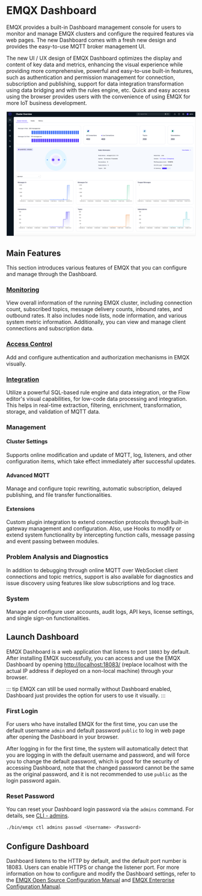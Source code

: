 # EMQX Dashboard

EMQX provides a built-in Dashboard management console for users to monitor and manage EMQX clusters and configure the required features via web pages. The new Dashboard comes with a fresh new design and provides the easy-to-use MQTT broker management UI. 

The new UI / UX design of EMQX Dashboard optimizes the display and content of key data and metrics, enhancing the visual experience while providing more comprehensive, powerful and easy-to-use built-in features, such as authentication and permission management for connection, subscription and publishing, support for data integration transformation using data bridging and with the rules engine, etc. Quick and easy access using the browser provides users with the convenience of using EMQX for more IoT business development.

![image](./assets/dashboard_preview.png)

## Main Features

This section introduces various features of EMQX that you can configure and manage through the Dashboard.

### [Monitoring](./monitoring.md)

View overall information of the running EMQX cluster, including connection count, subscribed topics, message delivery counts, inbound rates, and outbound rates. It also includes node lists, node information, and various system metric information. Additionally, you can view and manage client connections and subscription data.

### [Access Control](./acloverview.md)

Add and configure authentication and authorization mechanisms in EMQX visually.

### [Integration](./bridgeoverview.md)

Utilize a powerful SQL-based rule engine and data integration, or the Flow editor's visual capabilities, for low-code data processing and integration. This helps in real-time extraction, filtering, enrichment, transformation, storage, and validation of MQTT data.

### Management

#### Cluster Settings

Supports online modification and update of MQTT, log, listeners, and other configuration items, which take effect immediately after successful updates.

#### Advanced MQTT

Manage and configure topic rewriting, automatic subscription, delayed publishing, and file transfer functionalities.

#### Extensions

Custom plugin integration to extend connection protocols through built-in gateway management and configuration. Also, use Hooks to modify or extend system functionality by intercepting function calls, message passing and event passing between modules.

### Problem Analysis and Diagnostics

In addition to debugging through online MQTT over WebSocket client connections and topic metrics, support is also available for diagnostics and issue discovery using features like slow subscriptions and log trace.

### System

Manage and configure user accounts, audit logs, API keys, license settings, and single sign-on functionalities.

## Launch Dashboard

EMQX Dashboard is a web application that listens to port `18083` by default. After installing EMQX successfully, you can access and use the EMQX Dashboard by opening <http://localhost:18083/> (replace localhost with the actual IP address if deployed on a non-local machine) through your browser.

::: tip
EMQX can still be used normally without Dashboard enabled, Dashboard just provides the option for users to use it visually.
:::

### First Login

For users who have installed EMQX for the first time, you can use the default username `admin` and default password `public` to log in web page after opening the Dashboard in your browser.

After logging in for the first time, the system will automatically detect that you are logging in with the default username and password, and will force you to change the default password, which is good for the security of accessing Dashboard, note that the changed password cannot be the same as the original password, and it is not recommended to use `public` as the login password again.

### Reset Password

You can reset your Dashboard login password via the `admins` command. For details, see [CLI - admins](../admin/cli.md#admins).

```bash
./bin/emqx ctl admins passwd <Username> <Password>
```

## Configure Dashboard

Dashboard listens to the HTTP by default, and the default port number is 18083. Users can enable HTTPS or change the listener port. For more information on how to configure and modify the Dashboard settings,  refer to the [EMQX Open Source Configuration Manual](https://docs.emqx.com/en/emqx/v@CE_VERSION@/hocon/) and [EMQX Enterprise Configuration Manual](https://docs.emqx.com/en/enterprise/v@EE_VERSION@/hocon/).

